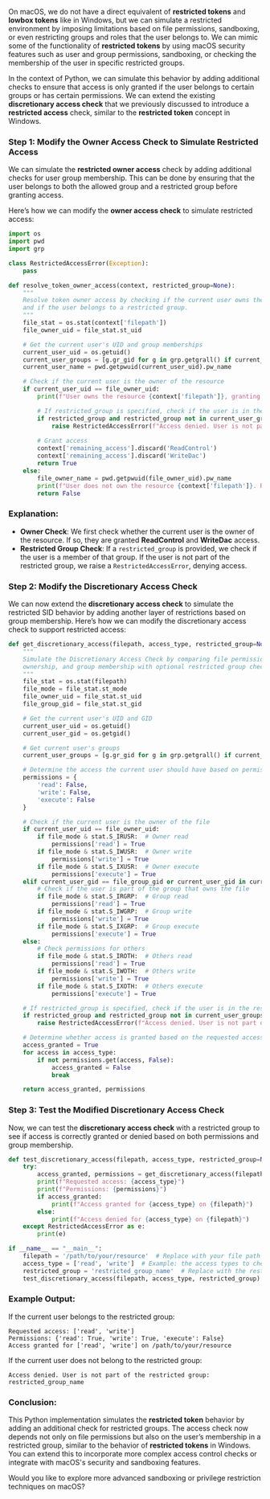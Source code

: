 On macOS, we do not have a direct equivalent of **restricted tokens** and **lowbox tokens** like in Windows, but we can simulate a restricted environment by imposing limitations based on file permissions, sandboxing, or even restricting groups and roles that the user belongs to. We can mimic some of the functionality of **restricted tokens** by using macOS security features such as user and group permissions, sandboxing, or checking the membership of the user in specific restricted groups.

In the context of Python, we can simulate this behavior by adding additional checks to ensure that access is only granted if the user belongs to certain groups or has certain permissions. We can extend the existing **discretionary access check** that we previously discussed to introduce a **restricted access** check, similar to the **restricted token** concept in Windows.

### Step 1: Modify the Owner Access Check to Simulate Restricted Access

We can simulate the **restricted owner access** check by adding additional checks for user group membership. This can be done by ensuring that the user belongs to both the allowed group and a restricted group before granting access.

Here’s how we can modify the **owner access check** to simulate restricted access:

```python
import os
import pwd
import grp

class RestrictedAccessError(Exception):
    pass

def resolve_token_owner_access(context, restricted_group=None):
    """
    Resolve token owner access by checking if the current user owns the resource
    and if the user belongs to a restricted group.
    """
    file_stat = os.stat(context['filepath'])
    file_owner_uid = file_stat.st_uid

    # Get the current user's UID and group memberships
    current_user_uid = os.getuid()
    current_user_groups = [g.gr_gid for g in grp.getgrall() if current_user_uid in g.gr_mem]
    current_user_name = pwd.getpwuid(current_user_uid).pw_name

    # Check if the current user is the owner of the resource
    if current_user_uid == file_owner_uid:
        print(f"User owns the resource {context['filepath']}, granting ReadControl and WriteDac.")

        # If restricted_group is specified, check if the user is in the restricted group
        if restricted_group and restricted_group not in current_user_groups:
            raise RestrictedAccessError(f"Access denied. User is not part of the restricted group: {restricted_group}")
        
        # Grant access
        context['remaining_access'].discard('ReadControl')
        context['remaining_access'].discard('WriteDac')
        return True
    else:
        file_owner_name = pwd.getpwuid(file_owner_uid).pw_name
        print(f"User does not own the resource {context['filepath']}. Resource owned by {file_owner_name}.")
        return False
```

### Explanation:
- **Owner Check**: We first check whether the current user is the owner of the resource. If so, they are granted **ReadControl** and **WriteDac** access.
- **Restricted Group Check**: If a `restricted_group` is provided, we check if the user is a member of that group. If the user is not part of the restricted group, we raise a `RestrictedAccessError`, denying access.

### Step 2: Modify the Discretionary Access Check

We can now extend the **discretionary access check** to simulate the restricted SID behavior by adding another layer of restrictions based on group membership. Here’s how we can modify the discretionary access check to support restricted access:

```python
def get_discretionary_access(filepath, access_type, restricted_group=None):
    """
    Simulate the Discretionary Access Check by comparing file permissions,
    ownership, and group membership with optional restricted group check.
    """
    file_stat = os.stat(filepath)
    file_mode = file_stat.st_mode
    file_owner_uid = file_stat.st_uid
    file_group_gid = file_stat.st_gid

    # Get the current user's UID and GID
    current_user_uid = os.getuid()
    current_user_gid = os.getgid()

    # Get current user's groups
    current_user_groups = [g.gr_gid for g in grp.getgrall() if current_user_uid in g.gr_mem]

    # Determine the access the current user should have based on permissions
    permissions = {
        'read': False,
        'write': False,
        'execute': False
    }

    # Check if the current user is the owner of the file
    if current_user_uid == file_owner_uid:
        if file_mode & stat.S_IRUSR:  # Owner read
            permissions['read'] = True
        if file_mode & stat.S_IWUSR:  # Owner write
            permissions['write'] = True
        if file_mode & stat.S_IXUSR:  # Owner execute
            permissions['execute'] = True
    elif current_user_gid == file_group_gid or current_user_gid in current_user_groups:
        # Check if the user is part of the group that owns the file
        if file_mode & stat.S_IRGRP:  # Group read
            permissions['read'] = True
        if file_mode & stat.S_IWGRP:  # Group write
            permissions['write'] = True
        if file_mode & stat.S_IXGRP:  # Group execute
            permissions['execute'] = True
    else:
        # Check permissions for others
        if file_mode & stat.S_IROTH:  # Others read
            permissions['read'] = True
        if file_mode & stat.S_IWOTH:  # Others write
            permissions['write'] = True
        if file_mode & stat.S_IXOTH:  # Others execute
            permissions['execute'] = True

    # If restricted_group is specified, check if the user is in the restricted group
    if restricted_group and restricted_group not in current_user_groups:
        raise RestrictedAccessError(f"Access denied. User is not part of the restricted group: {restricted_group}")

    # Determine whether access is granted based on the requested access type
    access_granted = True
    for access in access_type:
        if not permissions.get(access, False):
            access_granted = False
            break

    return access_granted, permissions
```

### Step 3: Test the Modified Discretionary Access Check

Now, we can test the **discretionary access check** with a restricted group to see if access is correctly granted or denied based on both permissions and group membership.

```python
def test_discretionary_access(filepath, access_type, restricted_group=None):
    try:
        access_granted, permissions = get_discretionary_access(filepath, access_type, restricted_group)
        print(f"Requested access: {access_type}")
        print(f"Permissions: {permissions}")
        if access_granted:
            print(f"Access granted for {access_type} on {filepath}")
        else:
            print(f"Access denied for {access_type} on {filepath}")
    except RestrictedAccessError as e:
        print(e)

if __name__ == "__main__":
    filepath = '/path/to/your/resource'  # Replace with your file path
    access_type = ['read', 'write']  # Example: the access types to check
    restricted_group = 'restricted_group_name'  # Replace with the restricted group name
    test_discretionary_access(filepath, access_type, restricted_group)
```

### Example Output:

If the current user belongs to the restricted group:

```
Requested access: ['read', 'write']
Permissions: {'read': True, 'write': True, 'execute': False}
Access granted for ['read', 'write'] on /path/to/your/resource
```

If the current user does not belong to the restricted group:

```
Access denied. User is not part of the restricted group: restricted_group_name
```

### Conclusion:

This Python implementation simulates the **restricted token** behavior by adding an additional check for restricted groups. The access check now depends not only on file permissions but also on the user’s membership in a restricted group, similar to the behavior of **restricted tokens** in Windows. You can extend this to incorporate more complex access control checks or integrate with macOS's security and sandboxing features.

Would you like to explore more advanced sandboxing or privilege restriction techniques on macOS?